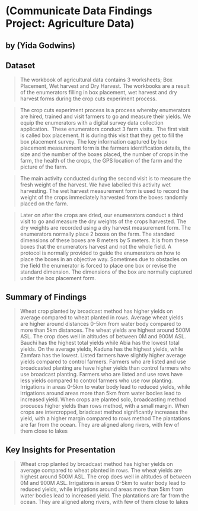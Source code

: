 # (Communicate Data Findings Project: Agriculture Data)
## by (Yida Godwins)


## Dataset

> The workbook of agricultural data contains 3 worksheets; Box Placement, Wet harvest and Dry Harvest. The workbooks are a result of the enumerators filling in box placement, wet harvest and dry harvest forms during the crop cuts experiment process. 

> The crop cuts experiment process is a process whereby enumerators are hired, trained and visit farmers to go and measure their yields. We equip the enumerators with a digital survey data collection application.  These enumerators conduct 3 farm visits.  The first visit is called box placement. It is during this visit that they get to fill the box placement survey. The key information captured by box placement measurement form is the farmers identification details, the size and the number of the boxes placed, the number of crops in the farm, the health of the crops, the GPS location of the farm and the picture of the farm.

> The main activity conducted during the second visit is to measure the fresh weight of the harvest. We have labelled this activity wet harvesting. The wet harvest measurement form is used to record the weight of the crops immediately harvested from the boxes randomly placed on the farm.  

> Later on after the crops are dried, our enumerators conduct a third visit to go and measure the dry weights of the crops harvested. The dry weights are recorded using a dry harvest measurement form. The enumerators normally place 2 boxes on the farm. The standard dimensions of these boxes are 8 meters by 5 meters. It is from these boxes that the enumerators harvest and not the whole field. A protocol is normally provided to guide the enumerators on how to place the boxes in an objective way. Sometimes due to obstacles on the field the enumerator is forced to place one box or revise the standard dimension. The dimensions of the box are normally captured under the box placement form. 


## Summary of Findings

> Wheat crop planted by broadcast method has higher yields on average compared to wheat planted in rows.
> Average wheat yields are higher around distances 0-5km from water body compared to more than 5km distances.
> The wheat yields are highest around 500M ASL. The crop does well in altitudes of between 0M and 900M ASL.
> Bauchi has the highest total yields while Abia has the lowest total yields.
> On the average yields, Kaduna has the highest yields, while Zamfara has the lowest.
> Listed farmers have slightly higher average yields compared to control farmers.
> Farmers who are listed and use broadcasted planting are have higher yields than control farmers who use broadcast planting.
Farmers who are listed and use rows have less yields compared to control farmers who use row planting.
> Irrigations in areas 0-5km to water body lead to reduced yields, while irrigations around areas more than 5km from water bodies lead to increased yield.
> When crops are planted solo, broadcasting method procuces higher yields than rows method, with a small margin. When crops are intercropped, briadcast method significantly increases the yield, with a higher margin compared to rows method
> The plantations are far from the ocean. They are aligned along rivers, with few of them close to lakes

## Key Insights for Presentation
> Wheat crop planted by broadcast method has higher yields on average compared to wheat planted in rows.
> The wheat yields are highest around 500M ASL. The crop does well in altitudes of between 0M and 900M ASL.
> Irrigations in areas 0-5km to water body lead to reduced yields, while irrigations around areas more than 5km from water bodies lead to increased yield.
> The plantations are far from the ocean. They are aligned along rivers, with few of them close to lakes